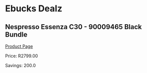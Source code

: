 
# Ebucks Dealz
## Nespresso Essenza C30 - 90009465 Black Bundle
[Product Page](https://www.ebucks.com/web/shop/productSelected.do?prodId=1158954177&catId=1157555110)

Price: R2799.00

Savings: 200.0


	